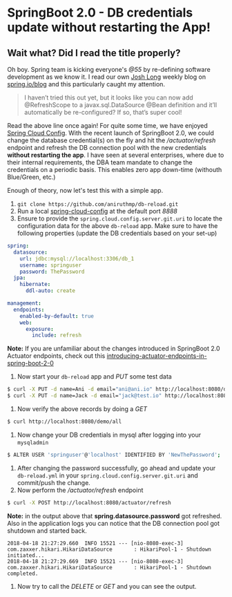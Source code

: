 # SpringBoot 2.0 - DB credentials update without restarting the App!


## Wait what? Did I read the title properly?

Oh boy. Spring team is kicking everyone's _@55_ by re-defining software development as we know it. I read our own [Josh Long](http://joshlong.com/) weekly blog on [spring.io/blog](https://spring.io/blog/) and this particularly caught my attention.

> I haven’t tried this out yet, but it looks like you can now add @RefreshScope to a javax.sql.DataSource @Bean definition and it’ll automatically be re-configured? If so, that’s super cool!

Read the above line once again! For quite some time, we have enjoyed [Spring Cloud Config](https://cloud.spring.io/spring-cloud-config/). With the recent launch of SpringBoot 2.0, we could change the database credential(s) on the fly and hit the _/actuator/refresh_ endpoint and refresh the DB connection pool with the new credentials **without restarting the app**. I have seen at several enterprises, where due to their internal requirements, the DBA team mandate to change the credentials on a periodic basis. This enables zero app down-time (withouth Blue/Green, etc.)

Enough of theory, now let's test this with a simple app.

1. `git clone https://github.com/aniruthmp/db-reload.git`
1. Run a local [spring-cloud-config](https://cloud.spring.io/spring-cloud-config/) at the default port _8888_
1. Ensure to provide the `spring.cloud.config.server.git.uri` to locate the configuration data for the above `db-reload` app. Make sure to have the following properties (update the DB credentials based on your set-up)

```yml
spring:
  datasource:
    url: jdbc:mysql://localhost:3306/db_1
    username: springuser
    password: ThePassword
  jpa:
    hibernate:
      ddl-auto: create

management:
  endpoints:
    enabled-by-default: true
    web:
      exposure:
        include: refresh
```
**Note:** If you are unfamiliar about the changes introduced in SpringBoot 2.0 Actuator endpoints, check out this [introducing-actuator-endpoints-in-spring-boot-2-0](https://spring.io/blog/2017/08/22/introducing-actuator-endpoints-in-spring-boot-2-0)
1. Now start your `db-reload` app and _PUT_ some test data
```bash
$ curl -X PUT -d name=Ani -d email="ani@ani.io" http://localhost:8080/demo/add
$ curl -X PUT -d name=Jack -d email="jack@test.io" http://localhost:8080/demo/add
```

1. Now verify the above records by doing a _GET_
```bash
$ curl http://localhost:8080/demo/all
```

1. Now change your DB credentials in mysql after logging into your `mysqladmin`
```bash
$ ALTER USER 'springuser'@'localhost' IDENTIFIED BY 'NewThePassword';
```

1. After changing the password successfully, go ahead and update your `db-reload.yml` in your `spring.cloud.config.server.git.uri` and commit/push the change.
1. Now perform the _/actuator/refresh_ endpoint
```bash
$ curl -X POST http://localhost:8080/actuator/refresh
```

**Note:** in the output above that **spring.datasource.password** got refreshed. Also in the application logs you can notice that the DB connection pool got shutdown and started back. 
```
2018-04-18 21:27:29.660  INFO 15521 --- [nio-8080-exec-3] com.zaxxer.hikari.HikariDataSource       : HikariPool-1 - Shutdown initiated...
2018-04-18 21:27:29.669  INFO 15521 --- [nio-8080-exec-3] com.zaxxer.hikari.HikariDataSource       : HikariPool-1 - Shutdown completed.
```

1. Now try to call the _DELETE_ or _GET_ and you can see the output. 

